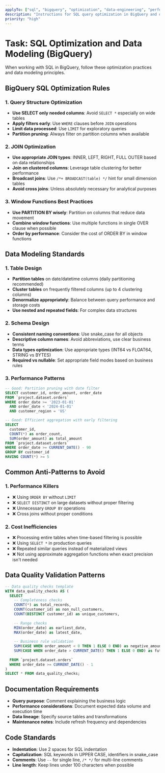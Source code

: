 ```yaml
---
applyTo: ["sql", "bigquery", "optimization", "data-engineering", "performance"]
description: "Instructions for SQL query optimization in BigQuery and data modeling"
priority: "high"
---
```


# **Task: SQL Optimization and Data Modeling (BigQuery)**

When working with SQL in BigQuery, follow these optimization practices and data modeling principles.

## **BigQuery SQL Optimization Rules**

### **1. Query Structure Optimization**
- **Use SELECT only needed columns**: Avoid `SELECT *` especially on wide tables
- **Apply filters early**: Use `WHERE` clauses before `JOIN` operations
- **Limit data processed**: Use `LIMIT` for exploratory queries
- **Partition pruning**: Always filter on partition columns when available

### **2. JOIN Optimization**
- **Use appropriate JOIN types**: INNER, LEFT, RIGHT, FULL OUTER based on data relationships
- **Join on clustered columns**: Leverage table clustering for better performance
- **Broadcast joins**: Use `/*+ BROADCAST(table) */` hint for small dimension tables
- **Avoid cross joins**: Unless absolutely necessary for analytical purposes

### **3. Window Functions Best Practices**
- **Use PARTITION BY wisely**: Partition on columns that reduce data movement
- **Combine window functions**: Use multiple functions in single OVER clause when possible
- **Order by performance**: Consider the cost of ORDER BY in window functions

## **Data Modeling Standards**

### **1. Table Design**
- **Partition tables** on date/datetime columns (daily partitioning recommended)
- **Cluster tables** on frequently filtered columns (up to 4 clustering columns)
- **Denormalize appropriately**: Balance between query performance and storage costs
- **Use nested and repeated fields**: For complex data structures

### **2. Schema Design**
- **Consistent naming conventions**: Use snake_case for all objects
- **Descriptive column names**: Avoid abbreviations, use clear business terms
- **Data types optimization**: Use appropriate types (INT64 vs FLOAT64, STRING vs BYTES)
- **Required vs nullable**: Set appropriate field modes based on business rules

### **3. Performance Patterns**
```sql
-- Good: Partition pruning with date filter
SELECT customer_id, order_amount, order_date
FROM `project.dataset.orders`
WHERE order_date >= '2023-01-01'
  AND order_date < '2024-01-01'
  AND customer_region = 'US'

-- Good: Efficient aggregation with early filtering
SELECT 
  customer_id,
  COUNT(*) as order_count,
  SUM(order_amount) as total_amount
FROM `project.dataset.orders`
WHERE order_date >= CURRENT_DATE() - 90
GROUP BY customer_id
HAVING COUNT(*) >= 5
```

## **Common Anti-Patterns to Avoid**

### **1. Performance Killers**
- ❌ Using `ORDER BY` without `LIMIT`
- ❌ `SELECT DISTINCT` on large datasets without proper filtering
- ❌ Unnecessary `GROUP BY` operations
- ❌ Cross joins without proper conditions

### **2. Cost Inefficiencies**
- ❌ Processing entire tables when time-based filtering is possible
- ❌ Using `SELECT *` in production queries
- ❌ Repeated similar queries instead of materialized views
- ❌ Not using approximate aggregation functions when exact precision isn't needed

## **Data Quality Validation Patterns**

```sql
-- Data quality checks template
WITH data_quality_checks AS (
  SELECT
    -- Completeness checks
    COUNT(*) as total_records,
    COUNT(customer_id) as non_null_customers,
    COUNT(DISTINCT customer_id) as unique_customers,
    
    -- Range checks
    MIN(order_date) as earliest_date,
    MAX(order_date) as latest_date,
    
    -- Business rule validation
    SUM(CASE WHEN order_amount < 0 THEN 1 ELSE 0 END) as negative_amounts,
    SUM(CASE WHEN order_date > CURRENT_DATE() THEN 1 ELSE 0 END) as future_dates
    
  FROM `project.dataset.orders`
  WHERE order_date >= CURRENT_DATE() - 1
)
SELECT * FROM data_quality_checks;
```

## **Documentation Requirements**

- **Query purpose**: Comment explaining the business logic
- **Performance considerations**: Document expected data volume and execution time
- **Data lineage**: Specify source tables and transformations
- **Maintenance notes**: Include refresh frequency and dependencies

## **Code Standards**

- **Indentation**: Use 2 spaces for SQL indentation
- **Capitalization**: SQL keywords in UPPER CASE, identifiers in snake_case
- **Comments**: Use `--` for single line, `/* */` for multi-line comments
- **Line length**: Keep lines under 100 characters when possible
